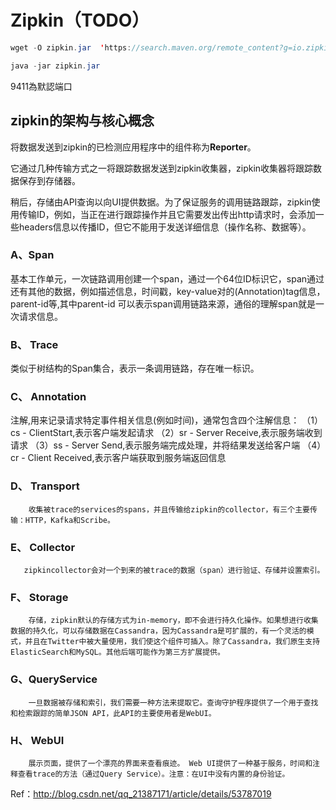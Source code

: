 # Zipkin（TODO）

```java
wget -O zipkin.jar  'https://search.maven.org/remote_content?g=io.zipkin.java&a=zipkin-server&v=LATEST&c=exec'  

java -jar zipkin.jar
```

9411為默認端口

## zipkin的架构与核心概念

将数据发送到zipkin的已检测应用程序中的组件称为**Reporter**。

它通过几种传输方式之一将跟踪数据发送到zipkin收集器，zipkin收集器将跟踪数据保存到存储器。

稍后，存储由API查询以向UI提供数据。为了保证服务的调用链路跟踪，zipkin使用传输ID，例如，当正在进行跟踪操作并且它需要发出传出http请求时，会添加一些headers信息以传播ID，但它不能用于发送详细信息（操作名称、数据等）。

### A、Span
基本工作单元，一次链路调用创建一个span，通过一个64位ID标识它，span通过还有其他的数据，例如描述信息，时间戳，key-value对的(Annotation)tag信息，parent-id等,其中parent-id 可以表示span调用链路来源，通俗的理解span就是一次请求信息。

### B、 Trace
类似于树结构的Span集合，表示一条调用链路，存在唯一标识。

### C、 Annotation
注解,用来记录请求特定事件相关信息(例如时间)，通常包含四个注解信息：
（1）cs - ClientStart,表示客户端发起请求
（2）sr - Server Receive,表示服务端收到请求
（3）ss - Server Send,表示服务端完成处理，并将结果发送给客户端
（4）cr - Client Received,表示客户端获取到服务端返回信息
### D、 Transport
        收集被trace的services的spans，并且传输给zipkin的collector，有三个主要传输：HTTP，Kafka和Scribe。
### E、 Collector
       zipkincollector会对一个到来的被trace的数据（span）进行验证、存储并设置索引。
       
### F、 Storage
        存储，zipkin默认的存储方式为in-memory，即不会进行持久化操作。如果想进行收集数据的持久化，可以存储数据在Cassandra，因为Cassandra是可扩展的，有一个灵活的模式，并且在Twitter中被大量使用，我们使这个组件可插入。除了Cassandra，我们原生支持ElasticSearch和MySQL。其他后端可能作为第三方扩展提供。
### G、QueryService
        一旦数据被存储和索引，我们需要一种方法来提取它。查询守护程序提供了一个用于查找和检索跟踪的简单JSON API，此API的主要使用者是WebUI。
        
### H、 WebUI
        展示页面，提供了一个漂亮的界面来查看痕迹。 Web UI提供了一种基于服务，时间和注释查看trace的方法（通过Query Service）。注意：在UI中没有内置的身份验证。
        
Ref：http://blog.csdn.net/qq_21387171/article/details/53787019
